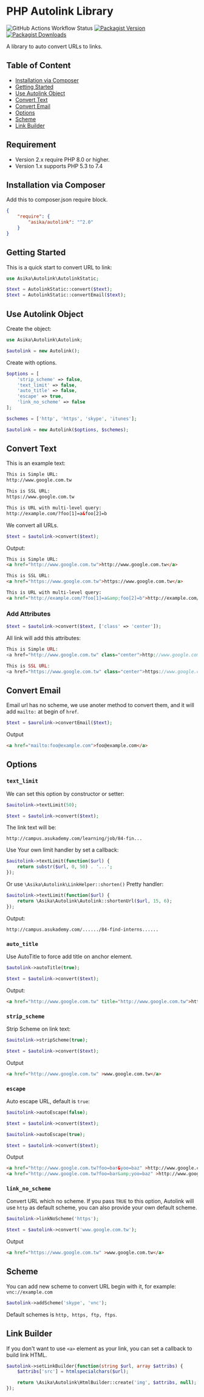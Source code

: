 # PHP Autolink Library

![GitHub Actions Workflow Status](https://img.shields.io/github/actions/workflow/status/asika32764/php-autolink/ci.yml?style=for-the-badge)
[![Packagist Version](https://img.shields.io/packagist/v/asika/autolink?style=for-the-badge)
](https://packagist.org/packages/asika/autolink)
[![Packagist Downloads](https://img.shields.io/packagist/dt/asika/autolink?style=for-the-badge)](https://packagist.org/packages/asika/autolink)



A library to auto convert URLs to links.

## Table of Content

* [Installation via Composer](#installation-via-composer)
* [Getting Started](#getting-started)
* [Use Autolink Object](#use-autolink-object)
* [Convert Text](#convert-text)
* [Convert Email](#convert-email)
* [Options](#options)
* [Scheme](#scheme)
* [Link Builder](#link-builder)

## Requirement

- Version 2.x require PHP 8.0 or higher.
- Version 1.x supports PHP 5.3 to 7.4

## Installation via Composer

Add this to composer.json require block.

``` json
{
    "require": {
        "asika/autolink": "^2.0"
    }
}
```

## Getting Started

This is a quick start to convert URL to link:

```php
use Asika\Autolink\AutolinkStatic;

$text = AutolinkStatic::convert($text);
$text = AutolinkStatic::convertEmail($text);
```

## Use Autolink Object

Create the object:

```php
use Asika\Autolink\Autolink;

$autolink = new Autolink();
```

Create with options.

```php
$options = [
    'strip_scheme' => false,
    'text_limit' => false,
    'auto_title' => false,
    'escape' => true,
    'link_no_scheme' => false
];

$schemes = ['http', 'https', 'skype', 'itunes'];

$autolink = new Autolink($options, $schemes);
```

## Convert Text

This is an example text:

``` html
This is Simple URL:
http://www.google.com.tw

This is SSL URL:
https://www.google.com.tw

This is URL with multi-level query:
http://example.com/?foo[1]=a&foo[2]=b
```

We convert all URLs.

```php
$text = $autolink->convert($text);
```

Output:

``` html
This is Simple URL:
<a href="http://www.google.com.tw">http://www.google.com.tw</a>

This is SSL URL:
<a href="https://www.google.com.tw">https://www.google.com.tw</a>

This is URL with multi-level query:
<a href="http://example.com/?foo[1]=a&amp;foo[2]=b">http://example.com/?foo[1]=a&amp;foo[2]=b</a>
```

### Add Attributes

```php
$text = $autolink->convert($text, ['class' => 'center']);
```

All link will add this attributes:

```php
This is Simple URL:
<a href="http://www.google.com.tw" class="center">http://www.google.com.tw</a>

This is SSL URL:
<a href="https://www.google.com.tw" class="center">https://www.google.com.tw</a>
```

## Convert Email

Email url has no scheme, we use anoter method to convert them, and it will add `mailto:` at begin of `href`.

```php
$text = $aurolink->convertEmail($text);
```

Output

``` html
<a href="mailto:foo@example.com">foo@example.com</a>

```

## Options

### `text_limit`

We can set this option by constructor or setter:

```php
$auitolink->textLimit(50);

$text = $autolink->convert($text);
```

The link text will be:

```
http://campus.asukademy.com/learning/job/84-fin...
```

Use Your own limit handler by set a callback:

```php
$auitolink->textLimit(function($url) {
    return substr($url, 0, 50) . '...';
});
```

Or use `\Asika\Autolink\LinkHelper::shorten()` Pretty handler:

```php
$auitolink->textLimit(function($url) {
    return \Asika\Autolink\Autolink::shortenUrl($url, 15, 6);
});
```

Output:

``` text
http://campus.asukademy.com/....../84-find-interns......
```

### `auto_title`

Use AutoTitle to force add title on anchor element.

```php
$autolink->autoTitle(true);

$text = $autolink->convert($text);
```

Output:

``` html
<a href="http://www.google.com.tw" title="http://www.google.com.tw">http://www.google.com.tw</a>
```

### `strip_scheme`

Strip Scheme on link text:

```php
$auitolink->stripScheme(true);

$text = $autolink->convert($text);
```

Output

``` html
<a href="http://www.google.com.tw" >www.google.com.tw</a>
```

### `escape`

Auto escape URL, default is `true`:

```php
$auitolink->autoEscape(false);

$text = $autolink->convert($text);

$auitolink->autoEscape(true);

$text = $autolink->convert($text);
```

Output

``` html
<a href="http://www.google.com.tw?foo=bar&yoo=baz" >http://www.google.com.tw?foo=bar&yoo=baz</a>
<a href="http://www.google.com.tw?foo=bar&amp;yoo=baz" >http://www.google.com.tw?foo=bar&amp;yoo=baz</a>
```

### `link_no_scheme`

Convert URL which no scheme. If you pass `TRUE` to this option, Autolink will use
`http` as default scheme, you can also provide your own default scheme.

```php
$auitolink->linkNoScheme('https');

$text = $autolink->convert('www.google.com.tw');
```

Output

``` html
<a href="https://www.google.com.tw" >www.google.com.tw</a>
```

## Scheme

You can add new scheme to convert URL begin with it, for example: `vnc://example.com`

```php
$autolink->addScheme('skype', 'vnc');
```

Default schemes is `http, https, ftp, ftps`.

## Link Builder

If you don't want to use `<a>` element as your link, you can set a callback to build link HTML.

```php
$autolink->setLinkBuilder(function(string $url, array $attribs) {
    $attribs['src'] = htmlspecialchars($url);

    return \Asika\Autolink\HtmlBuilder::create('img', $attribs, null);
});
```
